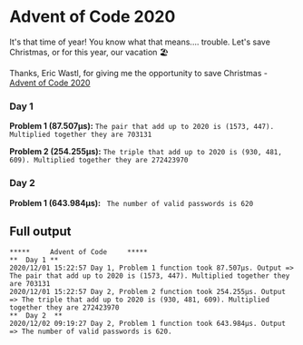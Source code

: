 # Advent of Code 2020

It's that time of year! You know what that means.... trouble. Let's save Christmas, or for this year, our vacation 🏖️ 
 
Thanks, Eric Wastl, for giving me the opportunity to save Christmas - [Advent of Code 2020](https://adventofcode.com/2020)

### Day 1
**Problem 1 (87.507µs):**
```The pair that add up to 2020 is (1573, 447). Multiplied together they are 703131```

**Problem 2 (254.255µs):**
```The triple that add up to 2020 is (930, 481, 609). Multiplied together they are 272423970```

### Day 2
**Problem 1 (643.984µs):**
``` The number of valid passwords is 620```

## Full output
```
*****     Advent of Code     *****   
**  Day 1 **  
2020/12/01 15:22:57 Day 1, Problem 1 function took 87.507µs. Output => The pair that add up to 2020 is (1573, 447). Multiplied together they are 703131
2020/12/01 15:22:57 Day 2, Problem 2 function took 254.255µs. Output => The triple that add up to 2020 is (930, 481, 609). Multiplied together they are 272423970
**  Day 2  **
2020/12/02 09:19:27 Day 2, Problem 1 function took 643.984µs. Output => The number of valid passwords is 620.

```


